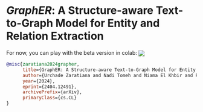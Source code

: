 # *GraphER*: A Structure-aware Text-to-Graph Model for Entity and Relation Extraction

For now, you can play with the beta version in colab: [<img align="center" src="https://colab.research.google.com/assets/colab-badge.svg" />](https://colab.research.google.com/drive/1IinAMCtUotntrtoP9zNutriZJtJ4Hymd?usp=sharing#scrollTo=sUtIS82YbKRZ)



```bibtex
@misc{zaratiana2024grapher,
      title={GraphER: A Structure-aware Text-to-Graph Model for Entity and Relation Extraction}, 
      author={Urchade Zaratiana and Nadi Tomeh and Niama El Khbir and Pierre Holat and Thierry Charnois},
      year={2024},
      eprint={2404.12491},
      archivePrefix={arXiv},
      primaryClass={cs.CL}
}
```
